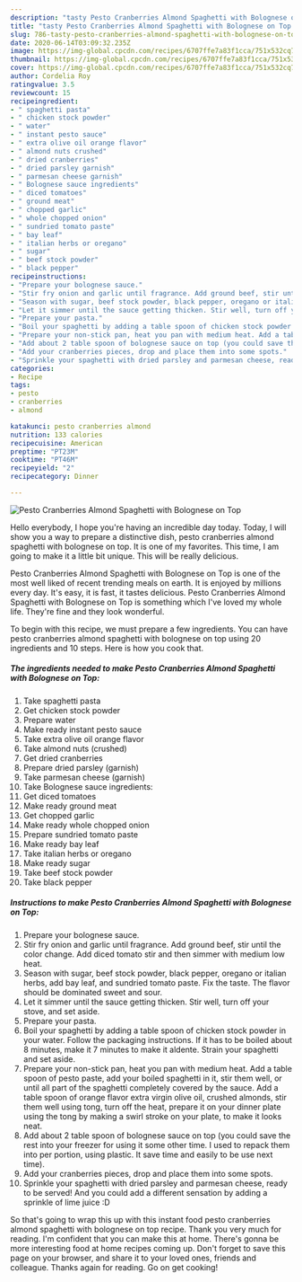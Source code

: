 ```yaml
---
description: "tasty Pesto Cranberries Almond Spaghetti with Bolognese on Top recipes | how long to cook Pesto Cranberries Almond Spaghetti with Bolognese on Top"
title: "tasty Pesto Cranberries Almond Spaghetti with Bolognese on Top recipes | how long to cook Pesto Cranberries Almond Spaghetti with Bolognese on Top"
slug: 786-tasty-pesto-cranberries-almond-spaghetti-with-bolognese-on-top-recipes-how-long-to-cook-pesto-cranberries-almond-spaghetti-with-bolognese-on-top
date: 2020-06-14T03:09:32.235Z
image: https://img-global.cpcdn.com/recipes/6707ffe7a83f1cca/751x532cq70/pesto-cranberries-almond-spaghetti-with-bolognese-on-top-recipe-main-photo.jpg
thumbnail: https://img-global.cpcdn.com/recipes/6707ffe7a83f1cca/751x532cq70/pesto-cranberries-almond-spaghetti-with-bolognese-on-top-recipe-main-photo.jpg
cover: https://img-global.cpcdn.com/recipes/6707ffe7a83f1cca/751x532cq70/pesto-cranberries-almond-spaghetti-with-bolognese-on-top-recipe-main-photo.jpg
author: Cordelia Roy
ratingvalue: 3.5
reviewcount: 15
recipeingredient:
- " spaghetti pasta"
- " chicken stock powder"
- " water"
- " instant pesto sauce"
- " extra olive oil orange flavor"
- " almond nuts crushed"
- " dried cranberries"
- " dried parsley garnish"
- " parmesan cheese garnish"
- " Bolognese sauce ingredients"
- " diced tomatoes"
- " ground meat"
- " chopped garlic"
- " whole chopped onion"
- " sundried tomato paste"
- " bay leaf"
- " italian herbs or oregano"
- " sugar"
- " beef stock powder"
- " black pepper"
recipeinstructions:
- "Prepare your bolognese sauce."
- "Stir fry onion and garlic until fragrance. Add ground beef, stir until the color change. Add diced tomato stir and then simmer with medium low heat."
- "Season with sugar, beef stock powder, black pepper, oregano or italian herbs, add bay leaf, and sundried tomato paste. Fix the taste. The flavor should be dominated sweet and sour."
- "Let it simmer until the sauce getting thicken. Stir well, turn off your stove, and set aside."
- "Prepare your pasta."
- "Boil your spaghetti by adding a table spoon of chicken stock powder in your water. Follow the packaging instructions. If it has to be boiled about 8 minutes, make it 7 minutes to make it aldente. Strain your spaghetti and set aside."
- "Prepare your non-stick pan, heat you pan with medium heat. Add a table spoon of pesto paste, add your boiled spaghetti in it, stir them well, or until all part of the spaghetti completely covered by the sauce. Add a table spoon of orange flavor extra virgin olive oil, crushed almonds, stir them well using tong, turn off the heat, prepare it on your dinner plate using the tong by making a swirl stroke on your plate, to make it looks neat."
- "Add about 2 table spoon of bolognese sauce on top (you could save the rest into your freezer for using it some other time. I used to repack them into per portion, using plastic. It save time and easily to be use next time)."
- "Add your cranberries pieces, drop and place them into some spots."
- "Sprinkle your spaghetti with dried parsley and parmesan cheese, ready to be served! And you could add a different sensation by adding a sprinkle of lime juice :D"
categories:
- Recipe
tags:
- pesto
- cranberries
- almond

katakunci: pesto cranberries almond 
nutrition: 133 calories
recipecuisine: American
preptime: "PT23M"
cooktime: "PT46M"
recipeyield: "2"
recipecategory: Dinner

---
```



![Pesto Cranberries Almond Spaghetti with Bolognese on Top](https://img-global.cpcdn.com/recipes/6707ffe7a83f1cca/751x532cq70/pesto-cranberries-almond-spaghetti-with-bolognese-on-top-recipe-main-photo.jpg)

Hello everybody, I hope you're having an incredible day today. Today, I will show you a way to prepare a distinctive dish, pesto cranberries almond spaghetti with bolognese on top. It is one of my favorites. This time, I am going to make it a little bit unique. This will be really delicious.

Pesto Cranberries Almond Spaghetti with Bolognese on Top is one of the most well liked of recent trending meals on earth. It is enjoyed by millions every day. It's easy, it is fast, it tastes delicious. Pesto Cranberries Almond Spaghetti with Bolognese on Top is something which I've loved my whole life. They're fine and they look wonderful.




To begin with this recipe, we must prepare a few ingredients. You can have pesto cranberries almond spaghetti with bolognese on top using 20 ingredients and 10 steps. Here is how you cook that.

<!--inarticleads1-->

##### The ingredients needed to make Pesto Cranberries Almond Spaghetti with Bolognese on Top:

1. Take  spaghetti pasta
1. Get  chicken stock powder
1. Prepare  water
1. Make ready  instant pesto sauce
1. Take  extra olive oil orange flavor
1. Take  almond nuts (crushed)
1. Get  dried cranberries
1. Prepare  dried parsley (garnish)
1. Take  parmesan cheese (garnish)
1. Take  Bolognese sauce ingredients:
1. Get  diced tomatoes
1. Make ready  ground meat
1. Get  chopped garlic
1. Make ready  whole chopped onion
1. Prepare  sundried tomato paste
1. Make ready  bay leaf
1. Take  italian herbs or oregano
1. Make ready  sugar
1. Take  beef stock powder
1. Take  black pepper




<!--inarticleads2-->

##### Instructions to make Pesto Cranberries Almond Spaghetti with Bolognese on Top:

1. Prepare your bolognese sauce.
1. Stir fry onion and garlic until fragrance. Add ground beef, stir until the color change. Add diced tomato stir and then simmer with medium low heat.
1. Season with sugar, beef stock powder, black pepper, oregano or italian herbs, add bay leaf, and sundried tomato paste. Fix the taste. The flavor should be dominated sweet and sour.
1. Let it simmer until the sauce getting thicken. Stir well, turn off your stove, and set aside.
1. Prepare your pasta.
1. Boil your spaghetti by adding a table spoon of chicken stock powder in your water. Follow the packaging instructions. If it has to be boiled about 8 minutes, make it 7 minutes to make it aldente. Strain your spaghetti and set aside.
1. Prepare your non-stick pan, heat you pan with medium heat. Add a table spoon of pesto paste, add your boiled spaghetti in it, stir them well, or until all part of the spaghetti completely covered by the sauce. Add a table spoon of orange flavor extra virgin olive oil, crushed almonds, stir them well using tong, turn off the heat, prepare it on your dinner plate using the tong by making a swirl stroke on your plate, to make it looks neat.
1. Add about 2 table spoon of bolognese sauce on top (you could save the rest into your freezer for using it some other time. I used to repack them into per portion, using plastic. It save time and easily to be use next time).
1. Add your cranberries pieces, drop and place them into some spots.
1. Sprinkle your spaghetti with dried parsley and parmesan cheese, ready to be served! And you could add a different sensation by adding a sprinkle of lime juice :D




So that's going to wrap this up with this instant food pesto cranberries almond spaghetti with bolognese on top recipe. Thank you very much for reading. I'm confident that you can make this at home. There's gonna be more interesting food at home recipes coming up. Don't forget to save this page on your browser, and share it to your loved ones, friends and colleague. Thanks again for reading. Go on get cooking!
